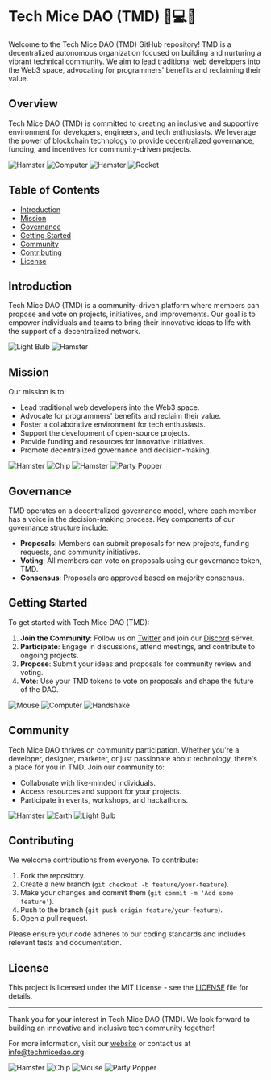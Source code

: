# Tech Mice DAO (TMD) 🐹💻🎉

Welcome to the Tech Mice DAO (TMD) GitHub repository! TMD is a decentralized autonomous organization focused on building and nurturing a vibrant technical community. We aim to lead traditional web developers into the Web3 space, advocating for programmers' benefits and reclaiming their value.

## Overview

Tech Mice DAO (TMD) is committed to creating an inclusive and supportive environment for developers, engineers, and tech enthusiasts. We leverage the power of blockchain technology to provide decentralized governance, funding, and incentives for community-driven projects.

![Hamster](https://emojipedia-us.s3.amazonaws.com/source/microsoft-teams/337/hamster_1f439.png)
![Computer](https://emojipedia-us.s3.amazonaws.com/source/microsoft-teams/337/laptop_1f4bb.png)
![Hamster](https://emojipedia-us.s3.amazonaws.com/source/microsoft-teams/337/hamster_1f439.png)
![Rocket](https://emojipedia-us.s3.amazonaws.com/source/microsoft-teams/337/rocket_1f680.png)

## Table of Contents

- [Introduction](#introduction)
- [Mission](#mission)
- [Governance](#governance)
- [Getting Started](#getting-started)
- [Community](#community)
- [Contributing](#contributing)
- [License](#license)

## Introduction

Tech Mice DAO (TMD) is a community-driven platform where members can propose and vote on projects, initiatives, and improvements. Our goal is to empower individuals and teams to bring their innovative ideas to life with the support of a decentralized network.

![Light Bulb](https://emojipedia-us.s3.amazonaws.com/source/microsoft-teams/337/light-bulb_1f4a1.png)
![Hamster](https://emojipedia-us.s3.amazonaws.com/source/microsoft-teams/337/hamster_1f439.png)

## Mission

Our mission is to:
- Lead traditional web developers into the Web3 space.
- Advocate for programmers' benefits and reclaim their value.
- Foster a collaborative environment for tech enthusiasts.
- Support the development of open-source projects.
- Provide funding and resources for innovative initiatives.
- Promote decentralized governance and decision-making.

![Hamster](https://emojipedia-us.s3.amazonaws.com/source/microsoft-teams/337/hamster_1f439.png)
![Chip](https://emojipedia-us.s3.amazonaws.com/source/microsoft-teams/337/computer-chip_1f9ee.png)
![Hamster](https://emojipedia-us.s3.amazonaws.com/source/microsoft-teams/337/hamster_1f439.png)
![Party Popper](https://emojipedia-us.s3.amazonaws.com/source/microsoft-teams/337/party-popper_1f389.png)

## Governance

TMD operates on a decentralized governance model, where each member has a voice in the decision-making process. Key components of our governance structure include:
- **Proposals**: Members can submit proposals for new projects, funding requests, and community initiatives.
- **Voting**: All members can vote on proposals using our governance token, TMD.
- **Consensus**: Proposals are approved based on majority consensus.

## Getting Started

To get started with Tech Mice DAO (TMD):
1. **Join the Community**: Follow us on [Twitter](https://twitter.com/TechMiceDAO) and join our [Discord](https://discord.gg/TechMiceDAO) server.
2. **Participate**: Engage in discussions, attend meetings, and contribute to ongoing projects.
3. **Propose**: Submit your ideas and proposals for community review and voting.
4. **Vote**: Use your TMD tokens to vote on proposals and shape the future of the DAO.

![Mouse](https://emojipedia-us.s3.amazonaws.com/source/microsoft-teams/337/mouse_1f401.png)
![Computer](https://emojipedia-us.s3.amazonaws.com/source/microsoft-teams/337/laptop_1f4bb.png)
![Handshake](https://emojipedia-us.s3.amazonaws.com/source/microsoft-teams/337/handshake_1f91d.png)

## Community

Tech Mice DAO thrives on community participation. Whether you're a developer, designer, marketer, or just passionate about technology, there's a place for you in TMD. Join our community to:
- Collaborate with like-minded individuals.
- Access resources and support for your projects.
- Participate in events, workshops, and hackathons.

![Hamster](https://emojipedia-us.s3.amazonaws.com/source/microsoft-teams/337/hamster_1f439.png)
![Earth](https://emojipedia-us.s3.amazonaws.com/source/microsoft-teams/337/globe-with-meridians_1f310.png)
![Light Bulb](https://emojipedia-us.s3.amazonaws.com/source/microsoft-teams/337/light-bulb_1f4a1.png)

## Contributing

We welcome contributions from everyone. To contribute:
1. Fork the repository.
2. Create a new branch (`git checkout -b feature/your-feature`).
3. Make your changes and commit them (`git commit -m 'Add some feature'`).
4. Push to the branch (`git push origin feature/your-feature`).
5. Open a pull request.

Please ensure your code adheres to our coding standards and includes relevant tests and documentation.

## License

This project is licensed under the MIT License - see the [LICENSE](LICENSE) file for details.

---

Thank you for your interest in Tech Mice DAO (TMD). We look forward to building an innovative and inclusive tech community together!

For more information, visit our [website](https://techmicedao.org) or contact us at [info@techmicedao.org](mailto:info@techmicedao.org).

![Hamster](https://emojipedia-us.s3.amazonaws.com/source/microsoft-teams/337/hamster_1f439.png)
![Chip](https://emojipedia-us.s3.amazonaws.com/source/microsoft-teams/337/computer-chip_1f9ee.png)
![Mouse](https://emojipedia-us.s3.amazonaws.com/source/microsoft-teams/337/mouse_1f401.png)
![Party Popper](https://emojipedia-us.s3.amazonaws.com/source/microsoft-teams/337/party-popper_1f389.png)
